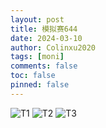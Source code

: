 ```yaml
---
layout: post
title: 模拟赛644
date: 2024-03-10
author: Colinxu2020
tags: [moni]
comments: false
toc: false
pinned: false
---
```

![T1](https://onlinejudge.bnds.cn/uploads/20240307/17098262707325.png)
![T2](https://onlinejudge.bnds.cn/uploads/20240307/17098262899826.png)
![T3](https://onlinejudge.bnds.cn/uploads/20240307/17098263034692.png)
